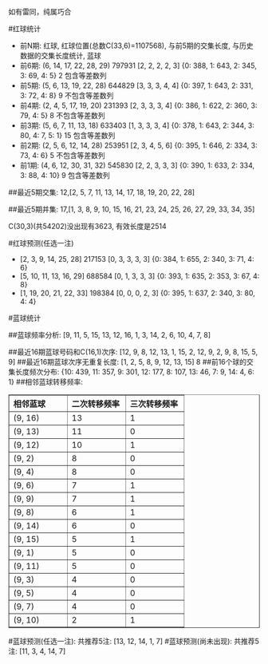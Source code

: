 <!-- 
.. title: 双色球2013017期(2013-02-07)数据分析报告
.. slug: slott-2013017-2013-02-07-report
.. date: 2013-02-08 08:00:00 UTC+08:00
.. tags: Lottery
.. link: 
.. description: 
.. type: text
-->

如有雷同，纯属巧合

<!-- TEASER_END-->

#红球统计

- 前N期: 红球, 红球位置(总数C(33,6)=1107568), 与前5期的交集长度, 与历史数据的交集长度统计, 蓝球
- 前6期: (6, 14, 17, 22, 28, 29) 797931 [2, 2, 2, 2, 3] {0: 388, 1: 643, 2: 345, 3: 69, 4: 5} 2 包含等差数列
- 前5期: (5, 6, 13, 19, 22, 28) 644829 [3, 3, 3, 4, 4] {0: 397, 1: 643, 2: 331, 3: 72, 4: 8} 9 不包含等差数列
- 前4期: (2, 4, 5, 17, 19, 20) 231393 [2, 3, 3, 3, 4] {0: 386, 1: 622, 2: 360, 3: 79, 4: 5} 8 不包含等差数列
- 前3期: (5, 6, 7, 11, 13, 18) 633403 [1, 3, 3, 3, 4] {0: 378, 1: 643, 2: 344, 3: 80, 4: 7, 5: 1} 15 包含等差数列
- 前2期: (2, 5, 6, 12, 14, 28) 253951 [2, 3, 4, 5, 6] {0: 395, 1: 646, 2: 334, 3: 73, 4: 6} 5 不包含等差数列
- 前1期: (4, 6, 12, 30, 31, 32) 545830 [2, 2, 3, 3, 3] {0: 390, 1: 633, 2: 334, 3: 88, 4: 10} 9 包含等差数列

##最近5期交集:
12,[2, 5, 7, 11, 13, 14, 17, 18, 19, 20, 22, 28]

##最近5期并集:
17,[1, 3, 8, 9, 10, 15, 16, 21, 23, 24, 25, 26, 27, 29, 33, 34, 35]

C(30,3)(共54202)没出现有3623, 
有效长度是2514

#红球预测(任选一注)

- [2, 3, 9, 14, 25, 28] 217153 [0, 3, 3, 3, 3] {0: 384, 1: 655, 2: 340, 3: 71, 4: 6}
- [5, 10, 11, 13, 16, 29] 688584 [0, 1, 3, 3, 3] {0: 393, 1: 635, 2: 353, 3: 67, 4: 8}
- [1, 19, 20, 21, 22, 33] 198384 [0, 0, 0, 2, 3] {0: 395, 1: 637, 2: 340, 3: 80, 4: 4}

#蓝球统计

##蓝球频率分析:
[9, 11, 5, 15, 13, 12, 16, 1, 3, 14, 2, 6, 10, 4, 7, 8]

##最近16期蓝球号码和C(16,1)次序:
[12, 9, 8, 12, 13, 1, 15, 2, 12, 9, 2, 9, 8, 15, 5, 9]
##最近16期蓝球次序无重复长度:
[1, 2, 5, 8, 9, 12, 13, 15] 8
##前16个球的交集长度频次分布:
{10: 439, 11: 357, 9: 301, 12: 177, 8: 107, 13: 46, 7: 9, 14: 4, 6: 1}
##相邻蓝球转移频率:
<table border="1" class="table table-striped dataframe">
  <thead>
    <tr style="text-align: left;">
      <th style="min-width: 100px;">相邻蓝球</th>
      <th style="min-width: 100px;">二次转移频率</th>
      <th style="min-width: 100px;">三次转移频率</th>
    </tr>
  </thead>
  <tbody>
    <tr>
      <td> (9, 16)</td>
      <td> 13</td>
      <td> 1</td>
    </tr>
    <tr>
      <td> (9, 13)</td>
      <td> 11</td>
      <td> 0</td>
    </tr>
    <tr>
      <td> (9, 12)</td>
      <td> 10</td>
      <td> 1</td>
    </tr>
    <tr>
      <td>  (9, 2)</td>
      <td>  8</td>
      <td> 0</td>
    </tr>
    <tr>
      <td>  (9, 4)</td>
      <td>  8</td>
      <td> 0</td>
    </tr>
    <tr>
      <td>  (9, 6)</td>
      <td>  7</td>
      <td> 1</td>
    </tr>
    <tr>
      <td>  (9, 9)</td>
      <td>  7</td>
      <td> 1</td>
    </tr>
    <tr>
      <td>  (9, 8)</td>
      <td>  6</td>
      <td> 1</td>
    </tr>
    <tr>
      <td> (9, 14)</td>
      <td>  6</td>
      <td> 0</td>
    </tr>
    <tr>
      <td> (9, 15)</td>
      <td>  5</td>
      <td> 1</td>
    </tr>
    <tr>
      <td>  (9, 1)</td>
      <td>  5</td>
      <td> 0</td>
    </tr>
    <tr>
      <td> (9, 11)</td>
      <td>  5</td>
      <td> 0</td>
    </tr>
    <tr>
      <td>  (9, 3)</td>
      <td>  4</td>
      <td> 0</td>
    </tr>
    <tr>
      <td>  (9, 5)</td>
      <td>  4</td>
      <td> 0</td>
    </tr>
    <tr>
      <td>  (9, 7)</td>
      <td>  4</td>
      <td> 0</td>
    </tr>
    <tr>
      <td> (9, 10)</td>
      <td>  2</td>
      <td> 1</td>
    </tr>
  </tbody>
</table>
#蓝球预测(任选一注):
共推荐5注: [13, 12, 14, 1, 7]
#蓝球预测(尚未出现):
共推荐5注: [11, 3, 4, 14, 7]


